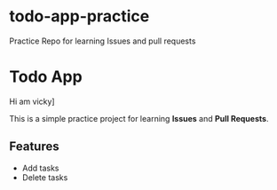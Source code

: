 # todo-app-practice
Practice Repo for learning Issues and pull requests
# Todo App
Hi am vicky]

This is a simple practice project for learning **Issues** and **Pull Requests**.

## Features
- Add tasks
- Delete tasks

